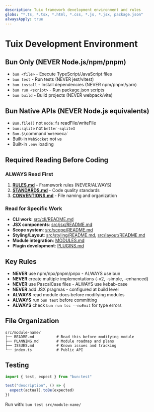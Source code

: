 ```yaml
---
description: Tuix framework development environment and rules
globs: "*.ts, *.tsx, *.html, *.css, *.js, *.jsx, package.json"
alwaysApply: true
---
```


# Tuix Development Environment

## Bun Only (NEVER Node.js/npm/pnpm)

- `bun <file>` - Execute TypeScript/JavaScript files
- `bun test` - Run tests (NEVER jest/vitest)
- `bun install` - Install dependencies (NEVER npm/pnpm/yarn)
- `bun run <script>` - Run package.json scripts
- `bun build` - Build projects (NEVER webpack/vite)

## Bun Native APIs (NEVER Node.js equivalents)

- `Bun.file()` not `node:fs` readFile/writeFile
- `bun:sqlite` not `better-sqlite3`
- `Bun.$\`command\`` not `execa`
- Built-in `WebSocket` not `ws`
- Built-in `.env` loading

## Required Reading Before Coding

### ALWAYS Read First
1. **[RULES.md](./RULES.md)** - Framework rules (NEVER/ALWAYS)
2. **[STANDARDS.md](./STANDARDS.md)** - Code quality standards  
3. **[CONVENTIONS.md](./CONVENTIONS.md)** - File naming and organization

### Read for Specific Work
- **CLI work**: [src/cli/README.md](./src/cli/README.md)
- **JSX components**: [src/jsx/README.md](./src/jsx/README.md)
- **Scope system**: [src/scope/README.md](./src/scope/README.md)
- **Styling/Layout**: [src/styling/README.md](./src/styling/README.md), [src/layout/README.md](./src/layout/README.md)
- **Module integration**: [MODULES.md](./MODULES.md)
- **Plugin development**: [PLUGINS.md](./PLUGINS.md)

## Key Rules

- **NEVER** use npm/npx/pnpm/pnpx - ALWAYS use bun
- **NEVER** create multiple implementations (-v2, -simple, -enhanced)
- **NEVER** use PascalCase files - ALWAYS use kebab-case
- **NEVER** add JSX pragmas - configured at build level
- **ALWAYS** read module docs before modifying modules
- **ALWAYS** run `bun test` before committing
- **ALWAYS** check `bun run tsc --noEmit` for type errors

## File Organization

```
src/module-name/
├── README.md          # Read this before modifying module
├── PLANNING.md        # Module roadmap and plans
├── ISSUES.md          # Known issues and tracking
└── index.ts           # Public API
```

## Testing

```typescript
import { test, expect } from "bun:test"

test("description", () => {
  expect(actual).toBe(expected)
})
```

Run with: `bun test src/module-name/`